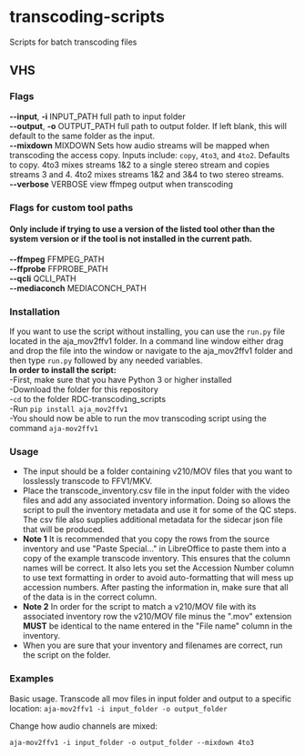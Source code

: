 # transcoding-scripts
Scripts for batch transcoding files<br/>

## VHS
### Flags
**--input**, **-i** INPUT_PATH      full path to input folder<br/>
**--output**, **-o** OUTPUT_PATH     full path to output folder. If left blank, this will default to the same folder as the input.<br/>
**--mixdown** MIXDOWN     Sets how audio streams will be mapped when transcoding the access copy. Inputs include: `copy`, `4to3`, and `4to2`. Defaults to copy. 4to3 mixes streams 1&2 to a single stereo stream and copies streams 3 and 4. 4to2 mixes streams 1&2 and 3&4 to two stereo streams.<br/>
**--verbose** VERBOSE     view ffmpeg output when transcoding<br/>

### Flags for custom tool paths
#### Only include if trying to use a version of the listed tool other than the system version or if the tool is not installed in the current path.
**--ffmpeg** FFMPEG_PATH<br/>
**--ffprobe** FFPROBE_PATH<br/>
**--qcli** QCLI_PATH<br/>
**--mediaconch** MEDIACONCH_PATH<br/>

### Installation
If you want to use the script without installing, you can use the `run.py` file located in the aja_mov2ffv1 folder. In a command line window either drag and drop the file into the window or navigate to the aja_mov2ffv1 folder and then type `run.py` followed by any needed variables.<br/>
**In order to install the script:**<br/>
-First, make sure that you have Python 3 or higher installed<br/>
-Download the folder for this repository<br/>
-`cd` to the folder RDC-transcoding_scripts<br/>
-Run `pip install aja_mov2ffv1`<br/>
-You should now be able to run the mov transcoding script using the command `aja-mov2ffv1`<br/>

### Usage
- The input should be a folder containing v210/MOV files that you want to losslessly transcode to FFV1/MKV.<br/>
- Place the transcode_inventory.csv file in the input folder with the video files and add any associated inventory information. Doing so allows the script to pull the inventory metadata and use it for some of the QC steps. The csv file also supplies additional metadata for the sidecar json file that will be produced.<br/>
- **Note 1** It is recommended that you copy the rows from the source inventory and use "Paste Special..." in LibreOffice to paste them into a copy of the example transcode inventory. This ensures that the column names will be correct. It also lets you set the Accession Number column to use text formatting in order to avoid auto-formatting that will mess up accession numbers. After pasting the information in, make sure that all of the data is in the correct column.<br/>
- **Note 2** In order for the script to match a v210/MOV file with its associated inventory row the v210/MOV file minus the ".mov" extension **MUST** be identical to the name entered in the "File name" column in the inventory.<br/>
- When you are sure that your inventory and filenames are correct, run the script on the folder.

### Examples

Basic usage. Transcode all mov files in input folder and output to a specific location:
	```
	aja-mov2ffv1 -i input_folder -o output_folder
	```

Change how audio channels are mixed:
```
aja-mov2ffv1 -i input_folder -o output_folder --mixdown 4to3
```
